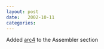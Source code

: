 ```yaml
---
layout: post
date:   2002-10-11
categories:
---
```

Added <a href="asm/arc4">arc4</a> to the Assembler section
